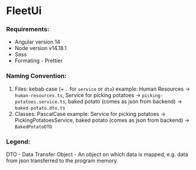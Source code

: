 # FleetUi

### Requirements:
- Angular version 14
- Node version v14.18.1
- Sass
- Formating - Prettier

### Naming Convention:
1. Files: kebab case (+ `.` for `service` or `dto`) example: Human Resources -> `human-resources.ts`, Service for picking potatoes -> `picking-potatoes.service.ts`, baked potato (comes as json from backend) -> `baked-potato.dto.ts`
2. Classes: PascalCase example: Service for picking potatoes ->  PickingPotatoesService, baked potato (comes as json from backend) -> `BakedPotatoDTO`

### Legend:
DTO - Data Transfer Object - An object on which data is mapped, e.g. data from json transferred to the program memory.